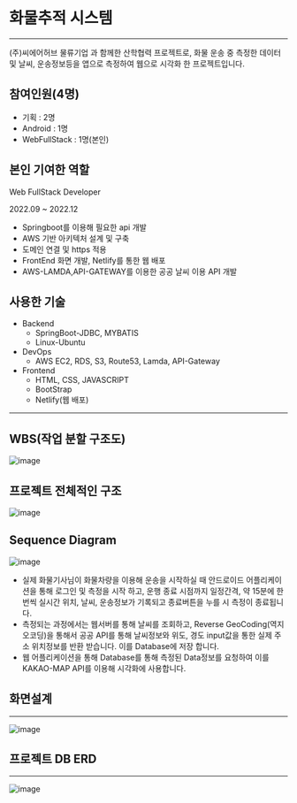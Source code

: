 # 화물추적 시스템

---

(주)씨에어허브 물류기업 과 함께한 산학협력 프로젝트로, 화물 운송 중 측정한 데이터 및 날씨, 운송정보등을 앱으로 측정하여 웹으로 시각화 한 프로젝트입니다.

## 참여인원(4명)

- 기획 : 2명
- Android : 1명
- WebFullStack : 1명(본인)

## 본인 기여한 역할

Web FullStack Developer

2022.09 ~ 2022.12

- Springboot를 이용해 필요한 api 개발
- AWS 기반 아키텍처 설계 및 구축
- 도메인 연결 및 https 적용
- FrontEnd 화면 개발, Netlify를 통한 웹 배포
- AWS-LAMDA,API-GATEWAY를 이용한 공공 날씨 이용 API 개발

## 사용한 기술
- Backend
    - SpringBoot-JDBC, MYBATIS
    - Linux-Ubuntu
- DevOps
    - AWS EC2, RDS, S3, Route53, Lamda, API-Gateway
- Frontend
    - HTML, CSS, JAVASCRIPT
    - BootStrap
    - Netlify(웹 배포)

---

## WBS(작업 분할 구조도)

![image](https://user-images.githubusercontent.com/89002687/215186983-543350fc-9188-4b09-b0ce-54213b6eeea7.png)

## 프로젝트 전체적인 구조

![image](https://user-images.githubusercontent.com/89002687/215186767-19fecb4a-2905-4f94-a3e1-b22ca2ce1d30.png)

## Sequence Diagram

![image](https://user-images.githubusercontent.com/89002687/215186956-8709cdb3-bbff-45b2-bfd5-fed6e8ef7a4d.png)
- 실제 화물기사님이 화물차량을 이용해 운송을 시작하실 때 안드로이드 어플리케이션을 통해 로그인 및 측정을 시작 하고, 운행 종료 시점까지 일정간격, 약 15분에 한번씩 실시간 위치, 날씨, 운송정보가 기록되고 종료버튼을 누를 시 측정이 종료됩니다.
- 측정되는 과정에서는 웹서버를 통해 날씨를 조회하고, Reverse GeoCoding(역지오코딩)을 통해서 공공 API를 통해 날씨정보와 위도, 경도 input값을 통한 실제 주소 위치정보를 반환 받습니다. 이를 Database에 저장 합니다.
- 웹 어플리케이션을 통해 Database를 통해 측정된 Data정보를 요청하여 이를 KAKAO-MAP API를 이용해 시각화에 사용합니다.




## 화면설계

---

![image](https://user-images.githubusercontent.com/89002687/215187005-a9bcf1ee-896b-471f-a54c-51dc4a2d47aa.png)

## 프로젝트 DB ERD

---

![image](https://user-images.githubusercontent.com/89002687/215187032-e558735c-d241-47fe-9a7b-4b9f2fe8bc7f.png)

